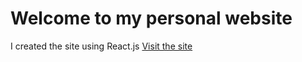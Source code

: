 # Welcome to my personal website
I created the site using React.js
[Visit the site](https://jamesdrobinson.com)